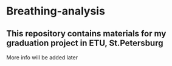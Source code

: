 # Breathing-analysis

## This repository contains materials for my graduation project in ETU, St.Petersburg

More info will be added later